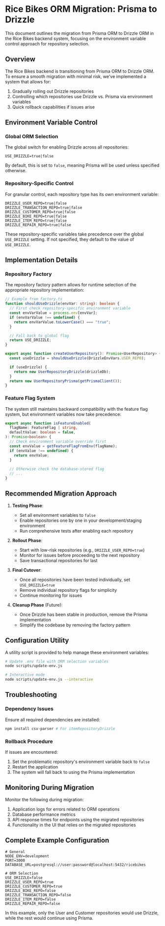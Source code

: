 # Rice Bikes ORM Migration: Prisma to Drizzle

This document outlines the migration from Prisma ORM to Drizzle ORM in the Rice Bikes backend system, focusing on the environment variable control approach for repository selection.

## Overview

The Rice Bikes backend is transitioning from Prisma ORM to Drizzle ORM. To ensure a smooth migration with minimal risk, we've implemented a system that allows for:

1. Gradually rolling out Drizzle repositories
2. Controlling which repositories use Drizzle vs. Prisma via environment variables
3. Quick rollback capabilities if issues arise

## Environment Variable Control

### Global ORM Selection

The global switch for enabling Drizzle across all repositories:

```env
USE_DRIZZLE=true|false
```

By default, this is set to `false`, meaning Prisma will be used unless specified otherwise.

### Repository-Specific Control

For granular control, each repository type has its own environment variable:

```env
DRIZZLE_USER_REPO=true|false
DRIZZLE_TRANSACTION_REPO=true|false
DRIZZLE_CUSTOMER_REPO=true|false
DRIZZLE_BIKE_REPO=true|false
DRIZZLE_ITEM_REPO=true|false
DRIZZLE_REPAIR_REPO=true|false
```

These repository-specific variables take precedence over the global `USE_DRIZZLE` setting. If not specified, they default to the value of `USE_DRIZZLE`.

## Implementation Details

### Repository Factory

The repository factory pattern allows for runtime selection of the appropriate repository implementation:

```typescript
// Example from factory.ts
function shouldUseDrizzle(envVar: string): boolean {
  // First check repository-specific environment variable
  const envVarValue = process.env[envVar];
  if (envVarValue !== undefined) {
    return envVarValue.toLowerCase() === "true";
  }

  // Fall back to global flag
  return USE_DRIZZLE;
}

export async function createUserRepository(): Promise<UserRepository> {
  const useDrizzle = shouldUseDrizzle(DrizzleEnvVars.USER_REPO);

  if (useDrizzle) {
    return new UserRepositoryDrizzle(drizzleDb);
  }
  return new UserRepositoryPrisma(getPrismaClient());
}
```

### Feature Flag System

The system still maintains backward compatibility with the feature flag system, but environment variables now take precedence:

```typescript
export async function isFeatureEnabled(
  flagName: FeatureFlag | string,
  defaultValue: boolean = false,
): Promise<boolean> {
  // Check environment variable override first
  const envValue = getFeatureFlagFromEnv(flagName);
  if (envValue !== undefined) {
    return envValue;
  }
  
  // Otherwise check the database-stored flag
  // ...
}
```

## Recommended Migration Approach

1. **Testing Phase**:
   - Set all environment variables to `false`
   - Enable repositories one by one in your development/staging environment
   - Run comprehensive tests after enabling each repository

2. **Rollout Phase**:
   - Start with low-risk repositories (e.g., `DRIZZLE_USER_REPO=true`)
   - Monitor for issues before proceeding to the next repository
   - Save transactional repositories for last

3. **Final Cutover**:
   - Once all repositories have been tested individually, set `USE_DRIZZLE=true`
   - Remove individual repository flags for simplicity
   - Continue monitoring for issues

4. **Cleanup Phase** (Future):
   - Once Drizzle has been stable in production, remove the Prisma implementation
   - Simplify the codebase by removing the factory pattern

## Configuration Utility

A utility script is provided to help manage these environment variables:

```bash
# Update .env file with ORM selection variables
node scripts/update-env.js

# Interactive mode
node scripts/update-env.js --interactive
```

## Troubleshooting

### Dependency Issues

Ensure all required dependencies are installed:

```bash
npm install csv-parser # For itemRepositoryDrizzle
```

### Rollback Procedure

If issues are encountered:

1. Set the problematic repository's environment variable back to `false`
2. Restart the application
3. The system will fall back to using the Prisma implementation

## Monitoring During Migration

Monitor the following during migration:

1. Application logs for errors related to ORM operations
2. Database performance metrics
3. API response times for endpoints using the migrated repositories
4. Functionality in the UI that relies on the migrated repositories

## Complete Example Configuration

```env
# General
NODE_ENV=development
PORT=3000
DATABASE_URL=postgresql://user:password@localhost:5432/ricebikes

# ORM Selection
USE_DRIZZLE=false
DRIZZLE_USER_REPO=true
DRIZZLE_CUSTOMER_REPO=true
DRIZZLE_BIKE_REPO=false
DRIZZLE_TRANSACTION_REPO=false
DRIZZLE_ITEM_REPO=false
DRIZZLE_REPAIR_REPO=false
```

In this example, only the User and Customer repositories would use Drizzle, while the rest would continue using Prisma.